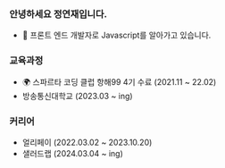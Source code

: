 ### 안녕하세요 정연재입니다.

- 🌱 프론트 엔드 개발자로 Javascript를 알아가고 있습니다.

### 교육과정

- 🌍 스파르타 코딩 클럽 항해99 4기 수료 (2021.11 ~ 22.02)
- 방송통신대학교 (2023.03 ~ ing)

### 커리어

- 얼리페이 (2022.03.02 ~ 2023.10.20)
- 샐러드랩 (2024.03.04 ~ ing)
